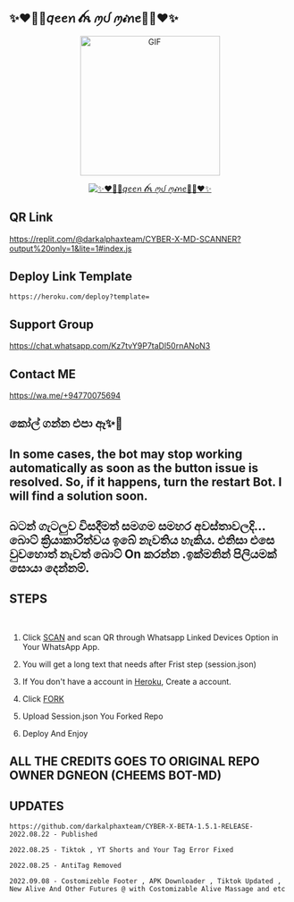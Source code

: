 ##                        ✨♥️🧸🍼𝘲ꫀꫀꪀ 𝓽ꫝ ꪑᦔ ꪑ𝓲ꪀꫀ🍼🧸♥️✨

<p align = center>   <img src="https://i.ibb.co/D9QrWMY/b58964e3eabd87a0aece6b93e33f9055-1.png" alt="GIF" width="250" height="250"/> </p>

<p align  = center> <a href="#"><img title="✨♥️🧸🍼𝘲ꫀꫀꪀ 𝓽ꫝ ꪑᦔ ꪑ𝓲ꪀꫀ🍼🧸♥️✨" src="https://img.shields.io/badge/QEEN TH WhatsApp Bot-green?colorA=%23ff0000&colorB=%23017e40&style=for-the-badge"></a> </p>

## QR Link 
https://replit.com/@darkalphaxteam/CYBER-X-MD-SCANNER?output%20only=1&lite=1#index.js
## Deploy Link Template 
```https://heroku.com/deploy?template=```
## Support Group 

https://chat.whatsapp.com/Kz7tvY9P7taDl50rnANoN3

## Contact ME

https://wa.me/+94770075694
## කෝල් ගන්න එපා ඈ✨🍼

## In some cases, the bot may stop working automatically as soon as the button issue is resolved. So, if it happens, turn the restart Bot. I will find a solution soon.
## බටන් ගැටලුව විසදීමත් සමගම සමහර අවස්තාවලදි... බොට් ක්‍රියාකාරිත්වය ඉබේ නැවතිය හැකිය. එනිසා එසෙ වුවහොත් නැවත් බොට් On කරන්න .ඉක්මනින් පිලියමක් සොයා දෙන්නම්.

## STEPS
<br>

1. Click [SCAN](https://replit.com/@darkalphaxteam/CYBER-X-MD-SCANNER?v=1) and scan QR through Whatsapp Linked Devices Option in Your WhatsApp App.

2. You will get a long text that needs after Frist step (session.json)

3. If You don't have a account in [Heroku](https://signup.heroku.com/), Create a account.

4. Click [FORK](https://github.com/darkalphaxteam/CYBER-X-BETA-1.5.1-RELEASE-/fork)
5. Upload Session.json You Forked Repo
6. Deploy And Enjoy

## ALL THE CREDITS GOES TO ORIGINAL REPO OWNER DGNEON (CHEEMS BOT-MD)

## UPDATES

```https://github.com/darkalphaxteam/CYBER-X-BETA-1.5.1-RELEASE-2022.08.22 - Published```

```2022.08.25 - Tiktok , YT Shorts and Your Tag Error Fixed```

```2022.08.25 - AntiTag Removed```

```2022.09.08 - Costomizeble Footer , APK Downloader , Tiktok Updated , New Alive And Other Futures @ with Costomizable Alive Massage and etc```
